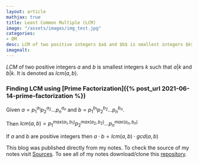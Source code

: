 ```yaml
---
layout: article
mathjax: true
title: Least Common Multiple (LCM)
image: "/assets/images/img_test.jpg"
categories:
- DM
desc: LCM of two positive integers $a$ and $b$ is smallest integers $k$ such that $a | k$ and $b | k$. It is denoted as $lcm(a, b)$. 
imagealt: 
---
```


*LCM* of two positive integers $a$ and $b$ is smallest integers $k$ such that $a | k$ and $b | k$. It is denoted as $lcm(a, b)$.


































































































































































































































































































































































### Finding LCM using [Prime Factorization]({% post_url 2021-06-14-prime-factorization %})

Given $a = p_1^{a_1}p_2^{a_2} \dots p_n^{a_n}$ and $b = p_1^{b_1}p_2^{b_2} \dots p_n^{b_n}$.


































































































































































































































































































































































Then $lcm(a, b) = p_1^{max(a_1, b_1)}p_2^{max(a_2, b_2)} \dots p_n^{max(a_n, b_n)}$


































































































































































































































































































































































If $a$ and $b$ are positive integers then $a \cdot b = lcm(a, b) \cdot gcd(a, b)$


































































































































































































































































































































































This blog was published directly from my notes.
To check the source of my notes visit [Sources](sources.html).
To see all of my notes download/clone this [repository](https://github.com/bovem/CS).